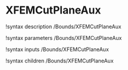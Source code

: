 <!-- MOOSE Documentation Stub: Remove this when content is added. -->

# XFEMCutPlaneAux
!syntax description /Bounds/XFEMCutPlaneAux

!syntax parameters /Bounds/XFEMCutPlaneAux

!syntax inputs /Bounds/XFEMCutPlaneAux

!syntax children /Bounds/XFEMCutPlaneAux
